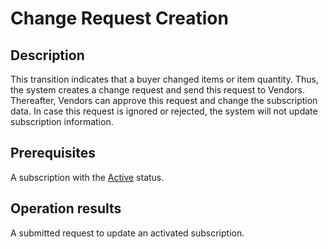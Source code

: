 # Change Request Creation
## Description
This transition indicates that a buyer changed items or item quantity. Thus, the system creates a change request and send this request to Vendors. Thereafter, Vendors can approve this request and change the subscription data. In case this request is ignored or rejected, the system will not update subscription information.
## Prerequisites
A subscription with the [Active](s-b-active.html) status.
## Operation results
A submitted request to update an activated subscription.